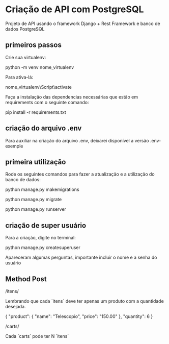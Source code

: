 # Criação de API com PostgreSQL
Projeto de API usando o framework Django + Rest Framework e banco de dados PostgreSQL
## primeiros passos
Crie sua virtualenv:

python -m venv nome_virtualenv

Para ativa-lá:

nome_virtualenv\Script\activate

Faça a instalação das dependencias necessárias que estão em requirements com o seguinte comando:

pip install -r requirements.txt

## criação do arquivo .env
Para auxiliar na criação do arquivo .env, deixarei disponível a versão .env-exemple 

## primeira utilização
Rode os seguintes comandos para fazer a atualização e a utilização do banco de dados:

python manage.py makemigrations

python manage.py migrate

python manage.py runserver

## criação de super usuário
Para a criação, digite no terminal:

python manage.py createsuperuser

Apareceram algumas perguntas, importante incluir o nome e a senha do usuário

## Method Post

/itens/

Lembrando que cada ´itens´ deve ter apenas um produto com a quantidade desejada.

{
    "product": {
        "name": "Telescopio",
        "price": "150.00"
    },
    "quantity": 6
}

/carts/

Cada ´carts´ pode ter N ´itens´

